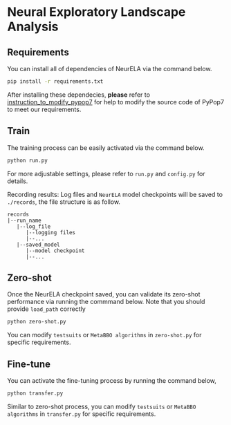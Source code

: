 # Neural Exploratory Landscape Analysis


## Requirements
You can install all of dependencies of NeurELA via the command below.
```bash
pip install -r requirements.txt
```

After installing these dependecies, **please** refer to [instruction_to_modify_pypop7](instruction_to_modify_pypop7.md) for help to modify the source code of PyPop7 to meet our requirements.

## Train
The training process can be easily activated via the command below.
```bash
python run.py
```
For more adjustable settings, please refer to `run.py` and `config.py` for details.

Recording results: Log files and `NeurELA` model checkpoints will be saved to `./records`, the file structure is as follow.
```
records
|--run_name
   |--log_file
      |--logging files
      |--...
   |--saved_model
      |--model checkpoint
      |--...
```

## Zero-shot

Once the NeurELA checkpoint saved, you can validate its zero-shot performance via running the commmand below. Note that you should provide `load_path` correctly 

```bash
python zero-shot.py
```

You can modify `testsuits` or `MetaBBO algorithms` in `zero-shot.py` for specific requirements.

## Fine-tune

You can activate the fine-tuning process by running the command below,

```bash
python transfer.py
```

Similar to zero-shot process, you can modify `testsuits` or `MetaBBO algorithms` in `transfer.py` for specific requirements.